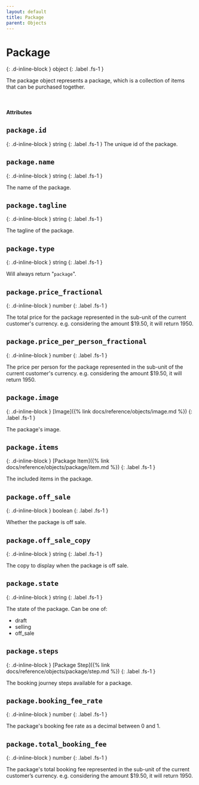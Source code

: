```yaml
---
layout: default
title: Package
parent: Objects
---
```


# Package
{: .d-inline-block }
object
{: .label .fs-1 }

The package object represents a package, which is a collection of items that can be purchased together.

<br>

#### Attributes

## `package.id`
{: .d-inline-block }
string
{: .label .fs-1 }
The unique id of the package.

## `package.name`
{: .d-inline-block }
string
{: .label .fs-1 }

The name of the package.

## `package.tagline`
{: .d-inline-block }
string
{: .label .fs-1 }

The tagline of the package.

## `package.type`
{: .d-inline-block }
string
{: .label .fs-1 }

Will always return "`package`".

## `package.price_fractional`
{: .d-inline-block }
number
{: .label .fs-1 }

The total price for the package represented in the sub-unit of the current
customer's currency. e.g. considering the amount $19.50, it will return 1950.

## `package.price_per_person_fractional`
{: .d-inline-block }
number
{: .label .fs-1 }

The price per person for the package represented in the sub-unit of the current
customer's currency. e.g. considering the amount $19.50, it will return 1950.

## `package.image`
{: .d-inline-block }
[Image]({% link docs/reference/objects/image.md %})
{: .label .fs-1 }

The package's image.

## `package.items`
{: .d-inline-block }
[Package Item]({% link docs/reference/objects/package/item.md %})
{: .label .fs-1 }

The included items in the package.

## `package.off_sale`
{: .d-inline-block }
boolean
{: .label .fs-1 }

Whether the package is off sale.

## `package.off_sale_copy`
{: .d-inline-block }
string
{: .label .fs-1 }

The copy to display when the package is off sale.

## `package.state`
{: .d-inline-block }
string
{: .label .fs-1 }

The state of the package. Can be one of:
- draft
- selling
- off_sale

## `package.steps`
{: .d-inline-block }
[Package Step]({% link docs/reference/objects/package/step.md %})
{: .label .fs-1 }

The booking journey steps available for a package.

## `package.booking_fee_rate`
{: .d-inline-block }
number
{: .label .fs-1 }

The package's booking fee rate as a decimal between 0 and 1.

## `package.total_booking_fee`
{: .d-inline-block }
number
{: .label .fs-1 }

The package's total booking fee represented in the sub-unit of the current customer’s currency.
e.g. considering the amount $19.50, it will return 1950.
